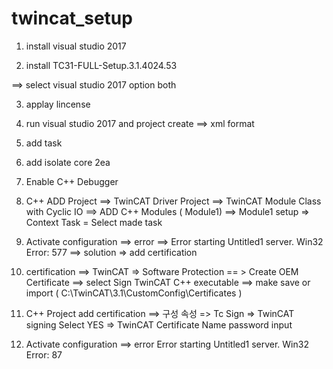 # twincat_setup

1. install visual studio 2017

2. install TC31-FULL-Setup.3.1.4024.53

==> select visual studio 2017 option both

3. applay lincense

4. run visual studio 2017 and project create
    ==> xml format

5. add task

6. add isolate core 2ea

7. Enable C++ Debugger

8. C++ ADD Project
==> TwinCAT Driver Project 
==> TwinCAT Module Class with Cyclic IO
==> ADD C++ Modules ( Module1)
==> Module1 setup => Context Task = Select made task

9. Activate configuration
==> error
    ==> Error starting Untitled1 server. Win32 Error: 577
    ==> solution => add certification

10. certification
==> TwinCAT => Software Protection == > Create OEM Certificate
==> select Sign TwinCAT C++ executable ==> make save or import ( C:\TwinCAT\3.1\CustomConfig\Certificates )

11. C++ Project add certification
==> 구성 속성 => Tc Sign => TwinCAT signing Select YES => TwinCAT Certificate Name password input

12. Activate configuration
==> error
    Error starting Untitled1 server. Win32 Error: 87 